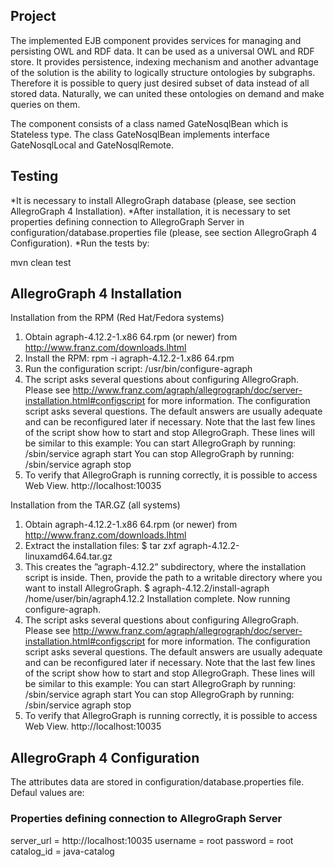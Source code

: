 

## Project

The implemented EJB component provides services for managing and persisting OWL and RDF data.
It can be used as a universal OWL and RDF store. It provides persistence, indexing mechanism
and another advantage of the solution is the ability to logically structure ontologies by subgraphs.
Therefore it is possible to query just desired subset of data instead of all stored data. Naturally,
we can united these ontologies on demand and make queries on them.

The component consists of a class named GateNosqlBean which is Stateless type. The class GateNosqlBean
implements interface GateNosqlLocal and GateNosqlRemote.



## Testing

*It is necessary to install AllegroGraph database (please, see section AllegroGraph 4 Installation).
*After installation, it is necessary to set properties defining connection to AllegroGraph Server in
 configuration/database.properties file (please, see section AllegroGraph 4 Configuration).
*Run the tests by:
 
 mvn clean test



## AllegroGraph 4 Installation

Installation from the RPM (Red Hat/Fedora systems)
1. Obtain agraph-4.12.2-1.x86 64.rpm (or newer) from http://www.franz.com/downloads.lhtml
2. Install the RPM:
   rpm -i agraph-4.12.2-1.x86 64.rpm
3. Run the configuration script:
   /usr/bin/configure-agraph
4. The script asks several questions about configuring AllegroGraph. Please see
http://www.franz.com/agraph/allegrograph/doc/server-installation.html#configscript
for more information. The configuration script asks several questions. The
default answers are usually adequate and can be reconfigured later if necessary.
Note that the last few lines of the script show how to start and stop AllegroGraph. These
lines will be similar to this example:
You can start AllegroGraph by running: /sbin/service agraph start
You can stop AllegroGraph by running: /sbin/service agraph stop
5. To verify that AllegroGraph is running correctly, it is possible to access Web View.
http://localhost:10035

Installation from the TAR.GZ (all systems)
1. Obtain agraph-4.12.2-1.x86 64.rpm (or newer) from http://www.franz.com/downloads.lhtml
2. Extract the installation files:
$ tar zxf agraph-4.12.2-linuxamd64.64.tar.gz
3. This creates the ”agraph-4.12.2” subdirectory, where the installation script is inside. Then,
provide the path to a writable directory where you want to install AllegroGraph.
$ agraph-4.12.2/install-agraph /home/user/bin/agraph4.12.2
Installation complete.
Now running configure-agraph.
4. The script asks several questions about configuring AllegroGraph. Please see
http://www.franz.com/agraph/allegrograph/doc/server-installation.html#configscript
for more information. The configuration script asks several questions. The
default answers are usually adequate and can be reconfigured later if necessary.
Note that the last few lines of the script show how to start and stop AllegroGraph. These
lines will be similar to this example:
You can start AllegroGraph by running: /sbin/service agraph start
You can stop AllegroGraph by running: /sbin/service agraph stop
5. To verify that AllegroGraph is running correctly, it is possible to access Web View.
http://localhost:10035



## AllegroGraph 4 Configuration

The attributes data are stored in configuration/database.properties file. Defaul values are:

### Properties defining connection to AllegroGraph Server

server_url = http://localhost:10035
username = root
password = root
catalog_id = java-catalog
